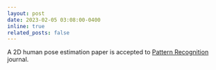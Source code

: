 ```yaml
---
layout: post
date: 2023-02-05 03:08:00-0400
inline: true
related_posts: false
---
```


A 2D human pose estimation paper is accepted to [Pattern Recognition](https://www.sciencedirect.com/science/article/abs/pii/S0031320323001048) journal. 
